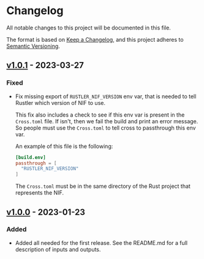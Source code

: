 # Changelog

All notable changes to this project will be documented in this file.

The format is based on [Keep a Changelog](https://keepachangelog.com/en/1.0.0/),
and this project adheres to [Semantic Versioning](https://semver.org/spec/v2.0.0.html).

## [v1.0.1] - 2023-03-27

### Fixed

- Fix missing export of `RUSTLER_NIF_VERSION` env var, that is needed to tell Rustler
  which version of NIF to use.

  This fix also includes a check to see if this env var is present in the `Cross.toml`
  file. If isn't, then we fail the build and print an error message. So people must
  use the `Cross.toml` to tell cross to passthrough this env var.

  An example of this file is the following:

  ```toml
  [build.env]
  passthrough = [
    "RUSTLER_NIF_VERSION"
  ]
  ```

  The `Cross.toml` must be in the same directory of the Rust project that represents
  the NIF.

## [v1.0.0] - 2023-01-23

### Added

- Added all needed for the first release. See the README.md for a full description
  of inputs and outputs.

[v1.0.1]: https://github.com/philss/rustler-precompiled-action/compare/v1.0.0...v1.0.1
[v1.0.0]: https://github.com/philss/rustler-precompiled-action/releases/tag/v1.0.0

